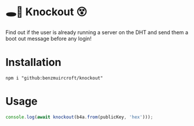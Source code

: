 # 🕳🥊 Knockout 😵

Find out if the user is already running a server on the DHT and send them a boot out message before any login!

# Installation
```
npm i "github:benzmuircroft/knockout"
```

# Usage
```js
console.log(await knockout(b4a.from(publicKey, 'hex')));
```
